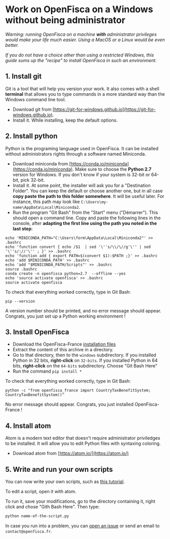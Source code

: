 # Work on OpenFisca on a Windows without being administrator

_Warning: running OpenFisca on a machine **with** administrator privileges would make your life much easier. Using a MacOS or a Linux would be even better._

_If you do not have a choice other than using a restricted Windows, this guide sums up the "recipe" to install OpenFisca in such an environment._

## 1. Install git

Git is a tool that will help you version your work. It also comes with a shell **terminal** that allows you to type commands in a more standard way than the Windows command line tool.

- Download git from [https://git-for-windows.github.io](https://git-for-windows.github.io).
- Install it. While installing, keep the default options.

## 2. Install python

Python is the programing language used in OpenFisca. It can be installed without administrators rights through a software named Miniconda.

- Download miniconda from [https://conda.io/miniconda](https://conda.io/miniconda). Make sure to choose the **Python 2.7** version for Windows. If you don't know if your system is 32-bit or 64-bit, pick 32-bit.
- Install it. At some point, the installer will ask you for a "Destination Folder". You can keep the default or choose another one, but in all case **copy paste the path to this folder somewhere**. It will be useful later. For instance, this path may look like `C:\Users\my-name\AppData\Local\Miniconda2`.
- Run the program "Git Bash" from the "Start" menu ("Démarrer"). This should open a command line. Copy and paste the following lines in the console, after **adapting the first line using the path you noted in the last step**:

```
echo 'MINICONDA_PATH="C:\Users\form\AppData\Local\Miniconda2"' >> .bashrc
echo 'function convert { echo /$1  | sed '\''s/\\/\//g'\'' | sed '\''s/://'\'' ; }' >> .bashrc
echo 'function add { export PATH=$(convert $1):$PATH ;}' >> .bashrc
echo 'add $MINICONDA_PATH' >> .bashrc
echo 'add "$MINICONDA_PATH/Scripts"' >> .bashrc
source .bashrc
conda create -n openfisca python=2.7  --offline --yes
echo 'source activate openfisca' >> .bashrc
source activate openfisca
```

To check that everything worked correctly, type in Git Bash:

```
pip --version
```

A version number should be printed, and no error message should appear. Congrats, you just set up a Python working environment !

## 3. Install OpenFisca

- Download the OpenFisca-France [installation files](https://github.com/openfisca/openfisca-france-offline/archive/master.zip)
- Extract the content of this archive in a directory.
- Go to that directory, then to the `windows` subdirectory. If you installed Python in 32 bits, **right-click** on `32-bits`. If you installed Python in 64 bits, **right-click** on the `64-bits` subdirectory. Choose "Git Bash Here"
- Run the command `pip install *`

To check that everything worked correctly, type in Git Bash:

```
python -c "from openfisca_france import CountryTaxBenefitSystem; CountryTaxBenefitSystem()"
```

No error message should appear. Congrats, you just installed OpenFisca-France !

## 4. Install atom

Atom is a modern text editor that doesn't require administrator priviledges to be installed. It will allow you to edit Python files with syntaxing coloring.

- Download atom from [https://atom.io/](https://atom.io/)

## 5. Write and run your own scripts

You can now write your own scripts, such as [this tutorial](https://raw.githubusercontent.com/Anna-Livia/formation-OF/master/calculer_param_reforme.py).

To edit a script, open it with atom.

To run it, save your modifications, go to the directory containing it, right click and chose "Gith Bash Here". Then type:

```sh
python name-of-the-script.py
```

In case you run into a problem, you can [open an issue](https://github.com/openfisca/openfisca-france/issues/new) or send an email to `contact@openfisca.fr`.
